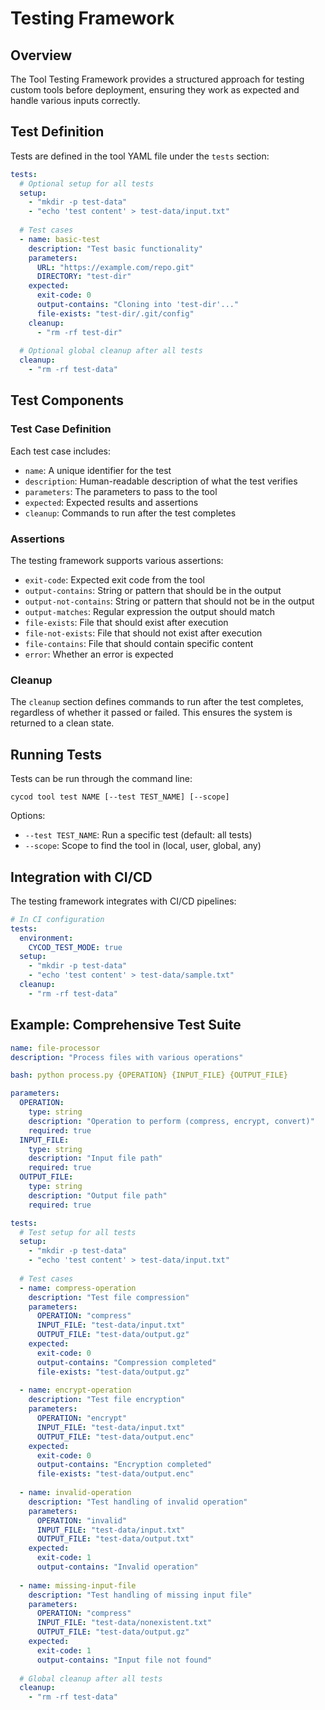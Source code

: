 # Testing Framework

## Overview

The Tool Testing Framework provides a structured approach for testing custom tools before deployment, ensuring they work as expected and handle various inputs correctly.

## Test Definition

Tests are defined in the tool YAML file under the `tests` section:

```yaml
tests:
  # Optional setup for all tests
  setup:
    - "mkdir -p test-data"
    - "echo 'test content' > test-data/input.txt"
  
  # Test cases
  - name: basic-test
    description: "Test basic functionality"
    parameters:
      URL: "https://example.com/repo.git"
      DIRECTORY: "test-dir"
    expected:
      exit-code: 0
      output-contains: "Cloning into 'test-dir'..."
      file-exists: "test-dir/.git/config"
    cleanup:
      - "rm -rf test-dir"
      
  # Optional global cleanup after all tests
  cleanup:
    - "rm -rf test-data"
```

## Test Components

### Test Case Definition

Each test case includes:

- `name`: A unique identifier for the test
- `description`: Human-readable description of what the test verifies
- `parameters`: The parameters to pass to the tool
- `expected`: Expected results and assertions
- `cleanup`: Commands to run after the test completes

### Assertions

The testing framework supports various assertions:

- `exit-code`: Expected exit code from the tool
- `output-contains`: String or pattern that should be in the output
- `output-not-contains`: String or pattern that should not be in the output
- `output-matches`: Regular expression the output should match
- `file-exists`: File that should exist after execution
- `file-not-exists`: File that should not exist after execution
- `file-contains`: File that should contain specific content
- `error`: Whether an error is expected

### Cleanup

The `cleanup` section defines commands to run after the test completes, regardless of whether it passed or failed. This ensures the system is returned to a clean state.

## Running Tests

Tests can be run through the command line:

```
cycod tool test NAME [--test TEST_NAME] [--scope]
```

Options:
- `--test TEST_NAME`: Run a specific test (default: all tests)
- `--scope`: Scope to find the tool in (local, user, global, any)

## Integration with CI/CD

The testing framework integrates with CI/CD pipelines:

```yaml
# In CI configuration
tests:
  environment:
    CYCOD_TEST_MODE: true
  setup:
    - "mkdir -p test-data"
    - "echo 'test content' > test-data/sample.txt"
  cleanup:
    - "rm -rf test-data"
```

## Example: Comprehensive Test Suite

```yaml
name: file-processor
description: "Process files with various operations"

bash: python process.py {OPERATION} {INPUT_FILE} {OUTPUT_FILE}

parameters:
  OPERATION:
    type: string
    description: "Operation to perform (compress, encrypt, convert)"
    required: true
  INPUT_FILE:
    type: string
    description: "Input file path"
    required: true
  OUTPUT_FILE:
    type: string
    description: "Output file path"
    required: true

tests:
  # Test setup for all tests
  setup:
    - "mkdir -p test-data"
    - "echo 'test content' > test-data/input.txt"
  
  # Test cases
  - name: compress-operation
    description: "Test file compression"
    parameters:
      OPERATION: "compress"
      INPUT_FILE: "test-data/input.txt"
      OUTPUT_FILE: "test-data/output.gz"
    expected:
      exit-code: 0
      output-contains: "Compression completed"
      file-exists: "test-data/output.gz"
  
  - name: encrypt-operation
    description: "Test file encryption"
    parameters:
      OPERATION: "encrypt"
      INPUT_FILE: "test-data/input.txt"
      OUTPUT_FILE: "test-data/output.enc"
    expected:
      exit-code: 0
      output-contains: "Encryption completed"
      file-exists: "test-data/output.enc"
  
  - name: invalid-operation
    description: "Test handling of invalid operation"
    parameters:
      OPERATION: "invalid"
      INPUT_FILE: "test-data/input.txt"
      OUTPUT_FILE: "test-data/output.txt"
    expected:
      exit-code: 1
      output-contains: "Invalid operation"
  
  - name: missing-input-file
    description: "Test handling of missing input file"
    parameters:
      OPERATION: "compress"
      INPUT_FILE: "test-data/nonexistent.txt"
      OUTPUT_FILE: "test-data/output.gz"
    expected:
      exit-code: 1
      output-contains: "Input file not found"
  
  # Global cleanup after all tests
  cleanup:
    - "rm -rf test-data"
```